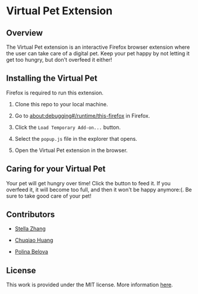 # Virtual Pet Extension

## Overview
The Virtual Pet extension is an interactive Firefox browser extension where the user can take care of a digital pet. Keep your pet happy by not letting it get too hungry, but don't overfeed it either!

## Installing the Virtual Pet
Firefox is required to run this extension.

1. Clone this repo to your local machine.

2. Go to [about:debugging#/runtime/this-firefox](about:debugging#/runtime/this-firefox) in Firefox.

3. Click the `Load Temporary Add-on...` button.

4. Select the `popup.js` file in the explorer that opens.

5. Open the Virtual Pet extension in the browser.

## Caring for your Virtual Pet
Your pet will get hungry over time! Click the button to feed it. If you overfeed it, it will become too full, and then it won't be happy anymore:\(. Be sure to take good care of your pet!

## Contributors
- [Stella Zhang](https://github.com/qq3173732005)

- [Chuqiao Huang](https://github.com/ChuqiaoHuang)

- [Polina Belova](https://github.com/polinapianina)

## License
This work is provided under the MIT license. More information [here](https://github.com/ossd-s25/Team2-add-on-ScreenPet/blob/main/LICENSE).